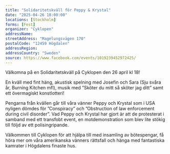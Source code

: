 ```yaml
---
title: "Solidaritetskväll för Peppy & Krystal"
date: "2025-04-26 18:00:00"
locations: [Stockholm]
forms: [Fest]
organizer: "Cyklopen"
addressName: 
streetAddress: "Magelungsvägen 170"
postalCode: "12459 Högdalen"
addressRegion:
addressCountry: "Sweden"
source: https://www.facebook.com/events/1019239452972425/
---
```

Välkomna på en Solidaritetskväll på Cyklopen den 26 april kl 18!

En kväll med fint häng, akustisk spelning med Josefin och Sara (Sju svåra år, Burning Kitchen mfl), musik med ”Sköter du mitt så sköter jag ditt” samt ett övermagiskt konstlotteri!

Pengarna från kvällen går till våra vänner Peppy och Krystal som i USA nyligen dömdes för ”Conspiracy” och ”Obstruction of law enforcement during civil disorder”. Vad Peppy och Krystal har gjort är att de protesterat i samband med ett transfobt event, en motdemonstration som blev lite stökig till följd av ett polisingripande. 

Välkommen till Cyklopen för att hjälpa till med insamling av bötespengar, få höra mer om våra amerikanska vänners rättsfall och hänga med fantastiska kamrater i Högdalens finaste hus. 
